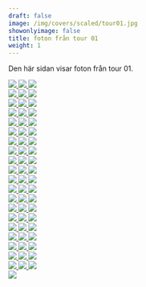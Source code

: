 ```yaml
---  
draft: false  
image: /img/covers/scaled/tour01.jpg  
showonlyimage: false  
title: foton från tour 01  
weight: 1  
---
```


Den här sidan visar foton från tour 01.

<div class="col-md-8"> <div class="row">  
<a href="/img/tour01/scaled/001.JPG" data-toggle="lightbox"         data-gallery="example-gallery" class="col-sm-4">
<img src="/img/tour01/thumbs/001.JPG" class="img-fluid"> </a>  
<a href="/img/tour01/scaled/002.JPG" data-toggle="lightbox"         data-gallery="example-gallery" class="col-sm-4">
<img src="/img/tour01/thumbs/002.JPG" class="img-fluid"> </a>  
<a href="/img/tour01/scaled/003.JPG" data-toggle="lightbox"         data-gallery="example-gallery" class="col-sm-4">
<img src="/img/tour01/thumbs/003.JPG" class="img-fluid"> </a> </div>
<div class="row">  
<a href="/img/tour01/scaled/004.JPG" data-toggle="lightbox"         data-gallery="example-gallery" class="col-sm-4">
<img src="/img/tour01/thumbs/004.JPG" class="img-fluid"> </a>  
<a href="/img/tour01/scaled/005.JPG" data-toggle="lightbox"         data-gallery="example-gallery" class="col-sm-4">
<img src="/img/tour01/thumbs/005.JPG" class="img-fluid"> </a>  
<a href="/img/tour01/scaled/006.JPG" data-toggle="lightbox"         data-gallery="example-gallery" class="col-sm-4">
<img src="/img/tour01/thumbs/006.JPG" class="img-fluid"> </a> </div>
<div class="row">  
<a href="/img/tour01/scaled/007.JPG" data-toggle="lightbox"         data-gallery="example-gallery" class="col-sm-4">
<img src="/img/tour01/thumbs/007.JPG" class="img-fluid"> </a>  
<a href="/img/tour01/scaled/008.JPG" data-toggle="lightbox"         data-gallery="example-gallery" class="col-sm-4">
<img src="/img/tour01/thumbs/008.JPG" class="img-fluid"> </a>  
<a href="/img/tour01/scaled/009.JPG" data-toggle="lightbox"         data-gallery="example-gallery" class="col-sm-4">
<img src="/img/tour01/thumbs/009.JPG" class="img-fluid"> </a> </div>
<div class="row">  
<a href="/img/tour01/scaled/010.JPG" data-toggle="lightbox"         data-gallery="example-gallery" class="col-sm-4">
<img src="/img/tour01/thumbs/010.JPG" class="img-fluid"> </a>  
<a href="/img/tour01/scaled/011.JPG" data-toggle="lightbox"         data-gallery="example-gallery" class="col-sm-4">
<img src="/img/tour01/thumbs/011.JPG" class="img-fluid"> </a>  
<a href="/img/tour01/scaled/012.JPG" data-toggle="lightbox"         data-gallery="example-gallery" class="col-sm-4">
<img src="/img/tour01/thumbs/012.JPG" class="img-fluid"> </a> </div>
<div class="row">  
<a href="/img/tour01/scaled/013.JPG" data-toggle="lightbox"         data-gallery="example-gallery" class="col-sm-4">
<img src="/img/tour01/thumbs/013.JPG" class="img-fluid"> </a>  
<a href="/img/tour01/scaled/014.JPG" data-toggle="lightbox"         data-gallery="example-gallery" class="col-sm-4">
<img src="/img/tour01/thumbs/014.JPG" class="img-fluid"> </a>  
<a href="/img/tour01/scaled/015.JPG" data-toggle="lightbox"         data-gallery="example-gallery" class="col-sm-4">
<img src="/img/tour01/thumbs/015.JPG" class="img-fluid"> </a> </div>
<div class="row">  
<a href="/img/tour01/scaled/016.JPG" data-toggle="lightbox"         data-gallery="example-gallery" class="col-sm-4">
<img src="/img/tour01/thumbs/016.JPG" class="img-fluid"> </a>  
<a href="/img/tour01/scaled/017.JPG" data-toggle="lightbox"         data-gallery="example-gallery" class="col-sm-4">
<img src="/img/tour01/thumbs/017.JPG" class="img-fluid"> </a>  
<a href="/img/tour01/scaled/018.JPG" data-toggle="lightbox"         data-gallery="example-gallery" class="col-sm-4">
<img src="/img/tour01/thumbs/018.JPG" class="img-fluid"> </a> </div>
<div class="row">  
<a href="/img/tour01/scaled/019.JPG" data-toggle="lightbox"         data-gallery="example-gallery" class="col-sm-4">
<img src="/img/tour01/thumbs/019.JPG" class="img-fluid"> </a>  
<a href="/img/tour01/scaled/020.JPG" data-toggle="lightbox"         data-gallery="example-gallery" class="col-sm-4">
<img src="/img/tour01/thumbs/020.JPG" class="img-fluid"> </a>  
<a href="/img/tour01/scaled/021.JPG" data-toggle="lightbox"         data-gallery="example-gallery" class="col-sm-4">
<img src="/img/tour01/thumbs/021.JPG" class="img-fluid"> </a> </div>
<div class="row">  
<a href="/img/tour01/scaled/022.JPG" data-toggle="lightbox"         data-gallery="example-gallery" class="col-sm-4">
<img src="/img/tour01/thumbs/022.JPG" class="img-fluid"> </a>  
<a href="/img/tour01/scaled/023.JPG" data-toggle="lightbox"         data-gallery="example-gallery" class="col-sm-4">
<img src="/img/tour01/thumbs/023.JPG" class="img-fluid"> </a>  
<a href="/img/tour01/scaled/024.JPG" data-toggle="lightbox"         data-gallery="example-gallery" class="col-sm-4">
<img src="/img/tour01/thumbs/024.JPG" class="img-fluid"> </a> </div>
<div class="row">  
<a href="/img/tour01/scaled/025.JPG" data-toggle="lightbox"         data-gallery="example-gallery" class="col-sm-4">
<img src="/img/tour01/thumbs/025.JPG" class="img-fluid"> </a>  
<a href="/img/tour01/scaled/026.JPG" data-toggle="lightbox"         data-gallery="example-gallery" class="col-sm-4">
<img src="/img/tour01/thumbs/026.JPG" class="img-fluid"> </a>  
<a href="/img/tour01/scaled/027.JPG" data-toggle="lightbox"         data-gallery="example-gallery" class="col-sm-4">
<img src="/img/tour01/thumbs/027.JPG" class="img-fluid"> </a> </div>
<div class="row">  
<a href="/img/tour01/scaled/028.JPG" data-toggle="lightbox"         data-gallery="example-gallery" class="col-sm-4">
<img src="/img/tour01/thumbs/028.JPG" class="img-fluid"> </a>  
<a href="/img/tour01/scaled/029.JPG" data-toggle="lightbox"         data-gallery="example-gallery" class="col-sm-4">
<img src="/img/tour01/thumbs/029.JPG" class="img-fluid"> </a>  
<a href="/img/tour01/scaled/030.JPG" data-toggle="lightbox"         data-gallery="example-gallery" class="col-sm-4">
<img src="/img/tour01/thumbs/030.JPG" class="img-fluid"> </a> </div>
<div class="row">  
<a href="/img/tour01/scaled/031.JPG" data-toggle="lightbox"         data-gallery="example-gallery" class="col-sm-4">
<img src="/img/tour01/thumbs/031.JPG" class="img-fluid"> </a>  
<a href="/img/tour01/scaled/032.JPG" data-toggle="lightbox"         data-gallery="example-gallery" class="col-sm-4">
<img src="/img/tour01/thumbs/032.JPG" class="img-fluid"> </a>  
<a href="/img/tour01/scaled/033.JPG" data-toggle="lightbox"         data-gallery="example-gallery" class="col-sm-4">
<img src="/img/tour01/thumbs/033.JPG" class="img-fluid"> </a> </div>
<div class="row">  
<a href="/img/tour01/scaled/034.JPG" data-toggle="lightbox"         data-gallery="example-gallery" class="col-sm-4">
<img src="/img/tour01/thumbs/034.JPG" class="img-fluid"> </a>  
<a href="/img/tour01/scaled/035.JPG" data-toggle="lightbox"         data-gallery="example-gallery" class="col-sm-4">
<img src="/img/tour01/thumbs/035.JPG" class="img-fluid"> </a>  
<a href="/img/tour01/scaled/036.JPG" data-toggle="lightbox"         data-gallery="example-gallery" class="col-sm-4">
<img src="/img/tour01/thumbs/036.JPG" class="img-fluid"> </a> </div>
<div class="row">  
<a href="/img/tour01/scaled/037.JPG" data-toggle="lightbox"         data-gallery="example-gallery" class="col-sm-4">
<img src="/img/tour01/thumbs/037.JPG" class="img-fluid"> </a>  
<a href="/img/tour01/scaled/038.JPG" data-toggle="lightbox"         data-gallery="example-gallery" class="col-sm-4">
<img src="/img/tour01/thumbs/038.JPG" class="img-fluid"> </a>  
<a href="/img/tour01/scaled/039.JPG" data-toggle="lightbox"         data-gallery="example-gallery" class="col-sm-4">
<img src="/img/tour01/thumbs/039.JPG" class="img-fluid"> </a> </div>
<div class="row">  
<a href="/img/tour01/scaled/040.JPG" data-toggle="lightbox"         data-gallery="example-gallery" class="col-sm-4">
<img src="/img/tour01/thumbs/040.JPG" class="img-fluid"> </a>  
<a href="/img/tour01/scaled/041.JPG" data-toggle="lightbox"         data-gallery="example-gallery" class="col-sm-4">
<img src="/img/tour01/thumbs/041.JPG" class="img-fluid"> </a>  
<a href="/img/tour01/scaled/042.JPG" data-toggle="lightbox"         data-gallery="example-gallery" class="col-sm-4">
<img src="/img/tour01/thumbs/042.JPG" class="img-fluid"> </a> </div>
<div class="row">  
<a href="/img/tour01/scaled/043.JPG" data-toggle="lightbox"         data-gallery="example-gallery" class="col-sm-4">
<img src="/img/tour01/thumbs/043.JPG" class="img-fluid"> </a>  
<a href="/img/tour01/scaled/044.JPG" data-toggle="lightbox"         data-gallery="example-gallery" class="col-sm-4">
<img src="/img/tour01/thumbs/044.JPG" class="img-fluid"> </a>  
<a href="/img/tour01/scaled/045.JPG" data-toggle="lightbox"         data-gallery="example-gallery" class="col-sm-4">
<img src="/img/tour01/thumbs/045.JPG" class="img-fluid"> </a> </div>
<div class="row">  
<a href="/img/tour01/scaled/046.JPG" data-toggle="lightbox"         data-gallery="example-gallery" class="col-sm-4">
<img src="/img/tour01/thumbs/046.JPG" class="img-fluid"> </a>  
<a href="/img/tour01/scaled/047.JPG" data-toggle="lightbox"         data-gallery="example-gallery" class="col-sm-4">
<img src="/img/tour01/thumbs/047.JPG" class="img-fluid"> </a>  
<a href="/img/tour01/scaled/048.JPG" data-toggle="lightbox"         data-gallery="example-gallery" class="col-sm-4">
<img src="/img/tour01/thumbs/048.JPG" class="img-fluid"> </a> </div>
<div class="row">  
<a href="/img/tour01/scaled/049.JPG" data-toggle="lightbox"         data-gallery="example-gallery" class="col-sm-4">
<img src="/img/tour01/thumbs/049.JPG" class="img-fluid"> </a>  
<a href="/img/tour01/scaled/050.JPG" data-toggle="lightbox"         data-gallery="example-gallery" class="col-sm-4">
<img src="/img/tour01/thumbs/050.JPG" class="img-fluid"> </a>  
<a href="/img/tour01/scaled/051.JPG" data-toggle="lightbox"         data-gallery="example-gallery" class="col-sm-4">
<img src="/img/tour01/thumbs/051.JPG" class="img-fluid"> </a> </div>
<div class="row">  
<a href="/img/tour01/scaled/052.JPG" data-toggle="lightbox"         data-gallery="example-gallery" class="col-sm-4">
<img src="/img/tour01/thumbs/052.JPG" class="img-fluid"> </a>  
<a href="/img/tour01/scaled/053.JPG" data-toggle="lightbox"         data-gallery="example-gallery" class="col-sm-4">
<img src="/img/tour01/thumbs/053.JPG" class="img-fluid"> </a>  
<a href="/img/tour01/scaled/054.JPG" data-toggle="lightbox"         data-gallery="example-gallery" class="col-sm-4">
<img src="/img/tour01/thumbs/054.JPG" class="img-fluid"> </a> </div>
<div class="row">  
<a href="/img/tour01/scaled/055.JPG" data-toggle="lightbox"         data-gallery="example-gallery" class="col-sm-4">
<img src="/img/tour01/thumbs/055.JPG" class="img-fluid"> </a>  
<a href="/img/tour01/scaled/056.JPG" data-toggle="lightbox"         data-gallery="example-gallery" class="col-sm-4">
<img src="/img/tour01/thumbs/056.JPG" class="img-fluid"> </a>  
<a href="/img/tour01/scaled/057.JPG" data-toggle="lightbox"         data-gallery="example-gallery" class="col-sm-4">
<img src="/img/tour01/thumbs/057.JPG" class="img-fluid"> </a> </div>
<div class="row">  
<a href="/img/tour01/scaled/058.JPG" data-toggle="lightbox"         data-gallery="example-gallery" class="col-sm-4">
<img src="/img/tour01/thumbs/058.JPG" class="img-fluid"> </a>  
<a href="/img/tour01/scaled/059.JPG" data-toggle="lightbox"         data-gallery="example-gallery" class="col-sm-4">
<img src="/img/tour01/thumbs/059.JPG" class="img-fluid"> </a>  
<a href="/img/tour01/scaled/060.JPG" data-toggle="lightbox"         data-gallery="example-gallery" class="col-sm-4">
<img src="/img/tour01/thumbs/060.JPG" class="img-fluid"> </a> </div>
<div class="row">  
<a href="/img/tour01/scaled/061.JPG" data-toggle="lightbox"         data-gallery="example-gallery" class="col-sm-4">
<img src="/img/tour01/thumbs/061.JPG" class="img-fluid"> </a> </div>
</div>
